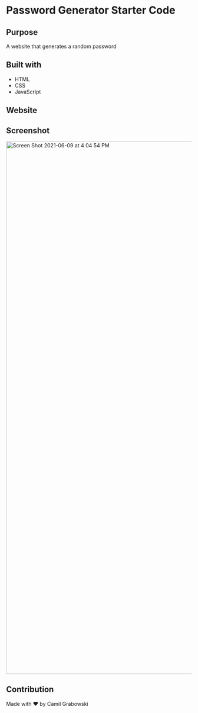 # Password Generator Starter Code

## Purpose
A website that generates a random password

## Built with
* HTML
* CSS
* JavaScript

## Website


## Screenshot
<img width="1440" alt="Screen Shot 2021-06-09 at 4 04 54 PM" src="https://user-images.githubusercontent.com/84055016/121421751-7ef2e380-c93c-11eb-8a69-af97a2f79d7d.png">

## Contribution
Made with ❤️ by Camil Grabowski
